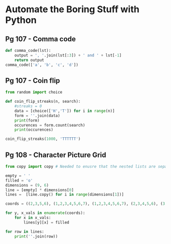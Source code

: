 # Automate the Boring Stuff with Python

## Pg 107 - Comma code
```python
def comma_code(lst):
    output = ', '.join(lst[:3]) + ' and ' + lst[-1]
    return output
comma_code(['a', 'b', 'c', 'd'])
```

## Pg 107 - Coin flip
```python
from random import choice

def coin_flip_streaks(n, search):
    #streaks = 0
    data = [choice(['H','T']) for i in range(n)]
    form = ''.join(data)
    print(form)
    occurences = form.count(search)
    print(occurences)

coin_flip_streaks(1000, 'TTTTTT')
```
## Pg 108 - Character Picture Grid
```python
from copy import copy # Needed to enusre that the nested lists are separate entities.

empty = ' '
filled = 'o'
dimensions = (9, 6)
line = [empty] * dimensions[0]
lines =  [line.copy() for i in range(dimensions[1])] 

coords = ((2,3,5,6), (1,2,3,4,5,6,7), (1,2,3,4,5,6,7), (2,3,4,5,6), (3,4,5), (4,)) 

for y, x_vals in enumerate(coords):
    for x in x_vals:
        lines[y][x] = filled

for row in lines:
    print(''.join(row))
```

